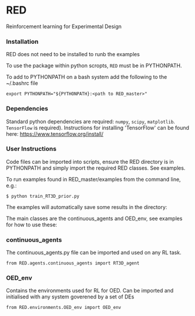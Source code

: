 # RED
Reinforcement learning for Experimental Design

### Installation

RED does not need to be installed to runb the examples 

To use the package within python scropts, `RED` must be in PYTHONPATH.

To add to PYTHONPATH on a bash system add the following to the ~/.bashrc file

```console
export PYTHONPATH="${PYTHONPATH}:<path to RED_master>"
```

### Dependencies
Standard python dependencies are required: `numpy`, `scipy`, `matplotlib`.  `TensorFlow` is required). Instructions for installing 'TensorFlow' can be found here:
 https://www.tensorflow.org/install/

### User Instructions
Code files can be imported into scripts, ensure the RED directory is in PYTHONPATH and simply import the required RED classes. See examples.

To run examples found in RED_master/examples from the command line, e.g.:

```console
$ python train_RT3D_prior.py 
```

The examples will automatically save some results in the directory:


The main classes are the continuous_agents and OED_env, see examples for how to use these:

### continuous_agents
The continuous_agents.py file can be imported and used on any RL task.
```console
from RED.agents.continuous_agents import RT3D_agent
```

### OED_env
Contains the environments used for RL for OED. Can be imported and initialised with any system goverened by a set of DEs

```console
from RED.environments.OED_env import OED_env
```

